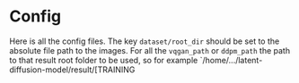 # Config

Here is all the config files. The key `dataset/root_dir` should be set to the absolute file path to the images. For all the `vqgan_path` or `ddpm_path` the path to that result root folder to be used, so for example `/home/.../latent-diffusion-model/result/[TRAINING
